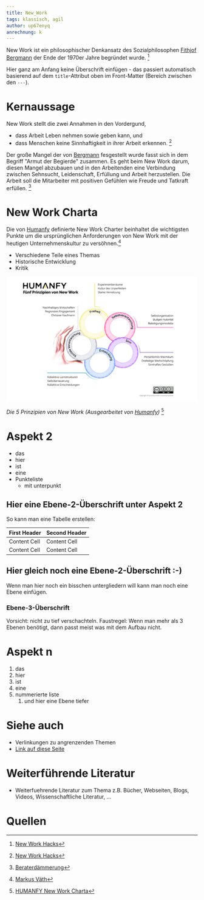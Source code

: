 ```yaml
---
title: New_Work
tags: klassisch, agil
author: up67enyq
anrechnung: k 
---
```


New Work ist ein philosophischer Denkansatz des Sozialphilosophen [Fithjof Bergmann](https://de.wikipedia.org/wiki/Frithjof_Bergmann) der Ende der 1970er Jahre begründet wurde. [^1]


Hier ganz am Anfang keine Überschrift einfügen - das passiert automatisch basierend auf dem `title`-Attribut
oben im Front-Matter (Bereich zwischen den `---`).

# Kernaussage
New Work stellt die zwei Annahmen in den Vordergund,
* dass Arbeit Leben nehmen sowie geben kann, und
* dass Menschen keine Sinnhaftigkeit in ihrer Arbeit erkennen. [^1]

Der große Mangel der von [Bergmann](https://de.wikipedia.org/wiki/Frithjof_Bergmann) fesgestellt wurde fasst sich in dem Begriff "Armut der Begierde" zusammen.
Es geht beim New Work darum, diesen Mangel abzubauen und in den Arbeitenden eine Verbindung zwischen Sehnsucht, Leidenschaft, Erfüllung und Arbeit herzustellen. Die Arbeit soll die Mitarbeiter mit positiven Gefühlen wie Freude und Tatkraft erfüllen. [^2]



# New Work Charta

Die von [Humanfy](https://humanfy.de/new-work-charta/) definierte New Work Charter beinhaltet die wichtigsten Punkte um die ursprünglichen Anforderungen von New Work mit der heutigen Unternehmenskultur zu versöhnen.[^4] 

* Verschiedene Teile eines Themas 
* Historische Entwicklung
* Kritik 

![Beispielabbildung](New_Work/new_work.jpg)

*Die 5 Prinzipien von New Work (Ausgearbeitet von [Humanfy](https://humanfy.de/new-work-charta/))* [^3]


# Aspekt 2

* das
* hier 
* ist
* eine 
* Punkteliste
  - mit unterpunkt

## Hier eine Ebene-2-Überschrift unter Aspekt 2

So kann man eine Tabelle erstellen:

| First Header  | Second Header |
| ------------- | ------------- |
| Content Cell  | Content Cell  |
| Content Cell  | Content Cell  |

## Hier gleich noch eine Ebene-2-Überschrift :-)

Wenn man hier noch ein bisschen untergliedern will kann man noch eine Ebene einfügen.

### Ebene-3-Überschrift

Vorsicht: nicht zu tief verschachteln. Faustregel: Wenn man mehr als 3 
Ebenen benötigt, dann passt meist was mit dem Aufbau nicht.

# Aspekt n

1. das
2. hier 
4. ist 
4. eine
7. nummerierte liste
   1. und hier eine Ebene tiefer


# Siehe auch

* Verlinkungen zu angrenzenden Themen
* [Link auf diese Seite](New_Work.md)

# Weiterführende Literatur

* Weiterfuehrende Literatur zum Thema z.B. Bücher, Webseiten, Blogs, Videos, Wissenschaftliche Literatur, ...

# Quellen

[^1]:[New Work Hacks](https://link.springer.com/book/10.1007%2F978-3-658-27299-9)
[^2]: [Beraterdämmerung](https://link.springer.com/book/10.1007%2F978-3-658-24103-2)
[^3]: [HUMANFY New Work Charta](https://humanfy.de/new-work-charta/)
[^4]: [Markus Väth](https://de.wikipedia.org/wiki/Markus_V%C3%A4th)

